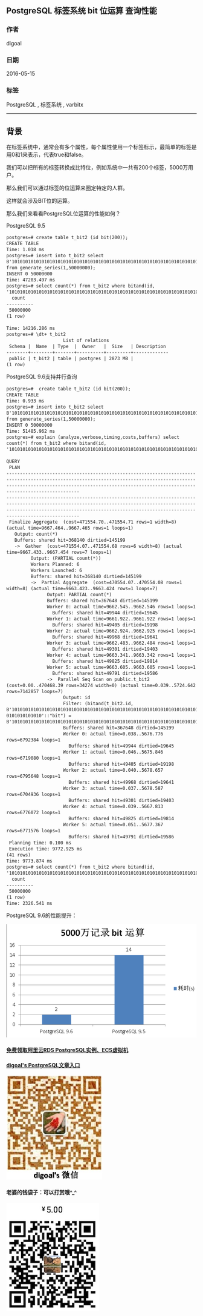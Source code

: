 ## PostgreSQL 标签系统 bit 位运算 查询性能  
                                                                                                                                                                                           
### 作者                                                                                                                                                                                           
digoal                                                                                                                                                                                           
                                                                                                                                                                                           
### 日期                                                                                                                                                                                           
2016-05-15                                                                                                                                                                                    
                                                                                                                                                                                           
### 标签                                                                                                                                                                                           
PostgreSQL , 标签系统 , varbitx          
                                                                                                                                                                                           
----                                                                                                                                                                                           
                                                                                                                                                                                           
## 背景                                                                               
在标签系统中，通常会有多个属性，每个属性使用一个标签标示，最简单的标签是用0和1来表示，代表true和false。    
  
我们可以把所有的标签转换成比特位，例如系统中一共有200个标签，5000万用户。    
  
那么我们可以通过标签的位运算来圈定特定的人群。    
  
这样就会涉及BIT位的运算。    
  
那么我们来看看PostgreSQL位运算的性能如何？    
  
PostgreSQL 9.5    
  
```  
postgres=# create table t_bit2 (id bit(200));  
CREATE TABLE  
Time: 1.018 ms  
postgres=# insert into t_bit2 select B'10101010101010101010101010101010101010101010101010101010101010101010101010101010101010101010101010101010101010101010101010101010101010101010101010101010101010101010101010101010101010101010101010101010' from generate_series(1,50000000);  
INSERT 0 50000000  
Time: 47203.497 ms  
postgres=# select count(*) from t_bit2 where bitand(id, '10101010101010101010101010101010101010101010101010101010101010101010101010101010101010101010101010101010101010101010101010101010101010101010101010101010101010101010101010101010101010101010101010101010')=B'10101010101010101010101010101010101010101010101010101010101010101010101010101010101010101010101010101010101010101010101010101010101010101010101010101010101010101010101010101010101010101010101010101010';  
  count     
----------  
 50000000  
(1 row)  
  
Time: 14216.286 ms  
postgres=# \dt+ t_bit2  
                     List of relations  
 Schema |  Name  | Type  |  Owner   |  Size   | Description   
--------+--------+-------+----------+---------+-------------  
 public | t_bit2 | table | postgres | 2873 MB |   
(1 row)  
```  
  
PostgreSQL 9.6支持并行查询    
  
```  
postgres=#  create table t_bit2 (id bit(200));  
CREATE TABLE  
Time: 0.933 ms  
postgres=# insert into t_bit2 select B'10101010101010101010101010101010101010101010101010101010101010101010101010101010101010101010101010101010101010101010101010101010101010101010101010101010101010101010101010101010101010101010101010101010' from generate_series(1,50000000);  
INSERT 0 50000000  
Time: 51485.962 ms  
postgres=# explain (analyze,verbose,timing,costs,buffers) select count(*) from t_bit2 where bitand(id, '10101010101010101010101010101010101010101010101010101010101010101010101010101010101010101010101010101010101010101010101010101010101010101010101010101010101010101010101010101010101010101010101010101010')=B'10101010101010101010101010101010101010101010101010101010101010101010101010101010101010101010101010101010101010101010101010101010101010101010101010101010101010101010101010101010101010101010101010101010';  
                                                                                                                                                                                                                                        QUERY  
 PLAN                                                                                                                                                                                                                                          
---------------------------------------------------------------------------------------------------------------------------------------------------------------------------------------------------------------------------------------------  
---------------------------------------------------------------------------------------------------------------------------------------------------------------------------------------------------------------------------------------------  
 Finalize Aggregate  (cost=471554.70..471554.71 rows=1 width=8) (actual time=9667.464..9667.465 rows=1 loops=1)  
   Output: count(*)  
   Buffers: shared hit=368140 dirtied=145199  
   ->  Gather  (cost=471554.07..471554.68 rows=6 width=8) (actual time=9667.433..9667.454 rows=7 loops=1)  
         Output: (PARTIAL count(*))  
         Workers Planned: 6  
         Workers Launched: 6  
         Buffers: shared hit=368140 dirtied=145199  
         ->  Partial Aggregate  (cost=470554.07..470554.08 rows=1 width=8) (actual time=9663.423..9663.424 rows=1 loops=7)  
               Output: PARTIAL count(*)  
               Buffers: shared hit=367648 dirtied=145199  
               Worker 0: actual time=9662.545..9662.546 rows=1 loops=1  
                 Buffers: shared hit=49944 dirtied=19645  
               Worker 1: actual time=9661.922..9661.922 rows=1 loops=1  
                 Buffers: shared hit=49405 dirtied=19198  
               Worker 2: actual time=9662.924..9662.925 rows=1 loops=1  
                 Buffers: shared hit=49968 dirtied=19641  
               Worker 3: actual time=9662.483..9662.484 rows=1 loops=1  
                 Buffers: shared hit=49301 dirtied=19403  
               Worker 4: actual time=9663.341..9663.342 rows=1 loops=1  
                 Buffers: shared hit=49825 dirtied=19814  
               Worker 5: actual time=9663.605..9663.605 rows=1 loops=1  
                 Buffers: shared hit=49791 dirtied=19586  
               ->  Parallel Seq Scan on public.t_bit2  (cost=0.00..470468.39 rows=34274 width=0) (actual time=0.039..5724.642 rows=7142857 loops=7)  
                     Output: id  
                     Filter: (bitand(t_bit2.id, B'1010101010101010101010101010101010101010101010101010101010101010101010101010101010101010101010101010101010101010101010101010101010101010101010101010101010101010101010101010101010101010101  
0101010101010'::"bit") = B'10101010101010101010101010101010101010101010101010101010101010101010101010101010101010101010101010101010101010101010101010101010101010101010101010101010101010101010101010101010101010101010101010101010'::"bit")  
                     Buffers: shared hit=367648 dirtied=145199  
                     Worker 0: actual time=0.038..5676.776 rows=6792384 loops=1  
                       Buffers: shared hit=49944 dirtied=19645  
                     Worker 1: actual time=0.046..5675.846 rows=6719080 loops=1  
                       Buffers: shared hit=49405 dirtied=19198  
                     Worker 2: actual time=0.040..5678.657 rows=6795648 loops=1  
                       Buffers: shared hit=49968 dirtied=19641  
                     Worker 3: actual time=0.037..5678.587 rows=6704936 loops=1  
                       Buffers: shared hit=49301 dirtied=19403  
                     Worker 4: actual time=0.039..5667.813 rows=6776072 loops=1  
                       Buffers: shared hit=49825 dirtied=19814  
                     Worker 5: actual time=0.051..5677.367 rows=6771576 loops=1  
                       Buffers: shared hit=49791 dirtied=19586  
 Planning time: 0.100 ms  
 Execution time: 9772.925 ms  
(41 rows)  
Time: 9773.874 ms  
postgres=# select count(*) from t_bit2 where bitand(id, '10101010101010101010101010101010101010101010101010101010101010101010101010101010101010101010101010101010101010101010101010101010101010101010101010101010101010101010101010101010101010101010101010101010')=B'10101010101010101010101010101010101010101010101010101010101010101010101010101010101010101010101010101010101010101010101010101010101010101010101010101010101010101010101010101010101010101010101010101010';  
  count     
----------  
 50000000  
(1 row)  
Time: 2326.541 ms  
```  
  
PostgreSQL 9.6的性能提升：    
  
![_](20160515_01_pic_001.png)  
  
  
  
  
  
  
  
  
  
  
  
  
  
#### [免费领取阿里云RDS PostgreSQL实例、ECS虚拟机](https://free.aliyun.com/ "57258f76c37864c6e6d23383d05714ea")
  
  
#### [digoal's PostgreSQL文章入口](https://github.com/digoal/blog/blob/master/README.md "22709685feb7cab07d30f30387f0a9ae")
  
  
![digoal's weixin](../pic/digoal_weixin.jpg "f7ad92eeba24523fd47a6e1a0e691b59")
  
  
#### 老婆的钱袋子：可以打赏哦^_^  
![wife's weixin ds](../pic/wife_weixin_ds.jpg "acd5cce1a143ef1d6931b1956457bc9f")
  
